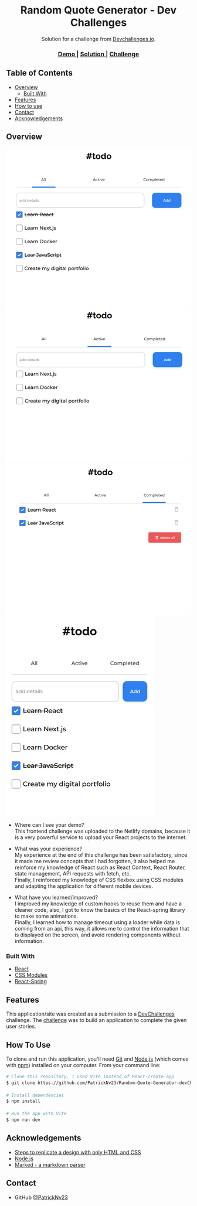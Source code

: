 <h1 align="center">Random Quote Generator - Dev Challenges</h1>

<div align="center">
   Solution for a challenge from  <a href="http://devchallenges.io" target="_blank">Devchallenges.io</a>.
</div>

<div align="center">
  <h3>
    <a href="https://todoappnv.netlify.app/">
      Demo
    </a>
    <span> | </span>
    <a href="https://github.com/PatrickNv23/Random-Quote-Generator-devChallenges">
      Solution
    </a>
    <span> | </span>
    <a href="https://devchallenges.io/challenges/8Y3J4ucAMQpSnYTwwWW8">
      Challenge
    </a>
  </h3>
</div>

<!-- TABLE OF CONTENTS -->

## Table of Contents

- [Overview](#overview)
  - [Built With](#built-with)
- [Features](#features)
- [How to use](#how-to-use)
- [Contact](#contact)
- [Acknowledgements](#acknowledgements)

<!-- OVERVIEW -->

## Overview

![screenshot](https://raw.githubusercontent.com/PatrickNv23/TodoApp-devChallenges/main/public/todoapp_all.png)
![screenshot](https://raw.githubusercontent.com/PatrickNv23/TodoApp-devChallenges/main/public/todoapp_active.png)
![screenshot](https://raw.githubusercontent.com/PatrickNv23/TodoApp-devChallenges/main/public/todoapp_completed.png)
![screenshot](https://raw.githubusercontent.com/PatrickNv23/TodoApp-devChallenges/main/public/todoapp_responsive.png)

- Where can I see your demo?  
  This frontend challenge was uploaded to the Netlify domains, because it is a very powerful service to upload your React projects to the internet.

- What was your experience?  
  My experience at the end of this challenge has been satisfactory, since it made me review concepts that I had forgotten, it also helped me reinforce my knowledge of React such as React Context, React Router, state management, API requests with fetch, etc.  
  Finally, I reinforced my knowledge of CSS flexbox using CSS modules and adapting the application for different mobile devices.

- What have you learned/improved?  
  I improved my knowledge of custom hooks to reuse them and have a cleaner code, also, I got to know the basics of the React-spring library to make some animations.  
  Finally, I learned how to manage timeout using a loader while data is coming from an api, this way, it allows me to control the information that is displayed on the screen, and avoid rendering components without information.

### Built With

<!-- This section should list any major frameworks that you built your project using. Here are a few examples.-->

- [React](https://reactjs.org/)
- [CSS Modules](https://github.com/css-modules/css-modules)
- [React-Spring](https://react-spring.dev/)

## Features

<!-- List the features of your application or follow the template. Don't share the figma file here :) -->

This application/site was created as a submission to a [DevChallenges](https://devchallenges.io/) challenge. The [challenge](https://devchallenges.io/challenges/8Y3J4ucAMQpSnYTwwWW8) was to build an application to complete the given user stories.

## How To Use

<!-- Example: -->

To clone and run this application, you'll need [Git](https://git-scm.com) and [Node.js](https://nodejs.org/en/download/) (which comes with [npm](http://npmjs.com)) installed on your computer. From your command line:

```bash
# Clone this repository, I used Vite instead of React-create-app
$ git clone https://github.com/PatrickNv23/Random-Quote-Generator-devChallenges

# Install dependencies
$ npm install

# Run the app with Vite
$ npm run dev
```

## Acknowledgements

<!-- This section should list any articles or add-ons/plugins that helps you to complete the project. This is optional but it will help you in the future. For example: -->

- [Steps to replicate a design with only HTML and CSS](https://devchallenges-blogs.web.app/how-to-replicate-design/)
- [Node.js](https://nodejs.org/)
- [Marked - a markdown parser](https://github.com/chjj/marked)

## Contact

- GitHub [@PatrickNv23](https://github.com/PatrickNv23)
